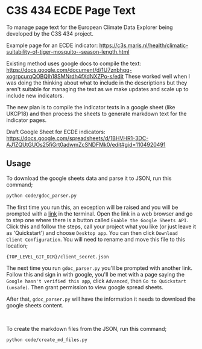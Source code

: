 # C3S 434 ECDE Page Text

To manage page text for the European Climate Data Explorer being developed by the C3S 434 project.


Example page for an ECDE indicator:
https://c3s.maris.nl/health/climatic-suitability-of-tiger-mosquito--season-length.html 

Existing method uses google docs to compile the text:  
https://docs.google.com/document/d/1U7znbhqq-xogrpcurqQOBQIh18SMNrdh4fXdNXZPo-s/edit 
These worked well when I was doing the thinking about what to include in the descriptions but they aren't suitable for managing the text as we make updates and scale up to include new indicators.

The new plan is to compile the indicator texts in a google sheet (like UKCP18) and then process the sheets to generate markdown text for the indicator pages.

Draft Google Sheet for ECDE indicators: https://docs.google.com/spreadsheets/d/1BHVHR1-3DC-AJ1ZQUtGUOs25fiGrt0adwmZcSNDFMk0/edit#gid=1104920491

## Usage ##

To download the google sheets data and parse it to JSON, run this command;

```bash
python code/gdoc_parser.py
```

The first time you run this, an exception will be raised and you will be prompted with a [link](https://developers.google.com/sheets/api/quickstart/python) in the terminal. Open the link in a web browser and go to step one where there is a button called `Enable the Google Sheets API`. Click this and follow the steps, call your project what you like (or just leave it as 'Quickstart') and choose `Desktop app`. You can then click `Download Client Configuration`. You will need to rename and move this file to this location;

```
{TOP_LEVEL_GIT_DIR}/client_secret.json
```

The next time you run `gdoc_parser.py` you'll be prompted with another link. Follow this and sign in with google, you'll be met with a page saying the `Google hasn't verified this app`, click `Advanced`, then `Go to Quickstart (unsafe)`. Then grant permission to view google spread sheets.


After that, `gdoc_parser.py` will have the information it needs to download the google sheets content.

<br />

To create the markdown files from the JSON, run this command;

```bash
python code/create_md_files.py
```